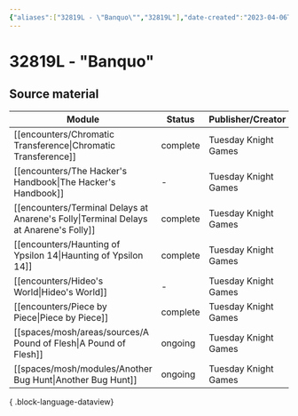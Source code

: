 ```yaml
---
{"aliases":["32819L - \"Banquo\"","32819L"],"date-created":"2023-04-06T19:23","date-modified":"2023-04-22T14:46","dg-publish":true,"tags":["mosh","mosh/locations/cluster"],"title":"32819L - \"Banquo\"","up":"[[clusters]]","dg-path":"mothership/support/32819L.md","permalink":"/mothership/support/32819-l/","dgPassFrontmatter":true}
---
```



# 32819L - "Banquo"

## Source material

| Module                                                                                   | Status   | Publisher/Creator    |
| ---------------------------------------------------------------------------------------- | -------- | -------------------- |
| [[encounters/Chromatic Transference\|Chromatic Transference]]                         | complete | Tuesday Knight Games |
| [[encounters/The Hacker's Handbook\|The Hacker's Handbook]]                           | \-       | Tuesday Knight Games |
| [[encounters/Terminal Delays at Anarene's Folly\|Terminal Delays at Anarene's Folly]] | complete | Tuesday Knight Games |
| [[encounters/Haunting of Ypsilon 14\|Haunting of Ypsilon 14]]                         | complete | Tuesday Knight Games |
| [[encounters/Hideo's World\|Hideo's World]]                                           | \-       | Tuesday Knight Games |
| [[encounters/Piece by Piece\|Piece by Piece]]                                         | complete | Tuesday Knight Games |
| [[spaces/mosh/areas/sources/A Pound of Flesh\|A Pound of Flesh]]                      | ongoing  | Tuesday Knight Games |
| [[spaces/mosh/modules/Another Bug Hunt\|Another Bug Hunt]]                            | ongoing  | Tuesday Knight Games |

{ .block-language-dataview}
